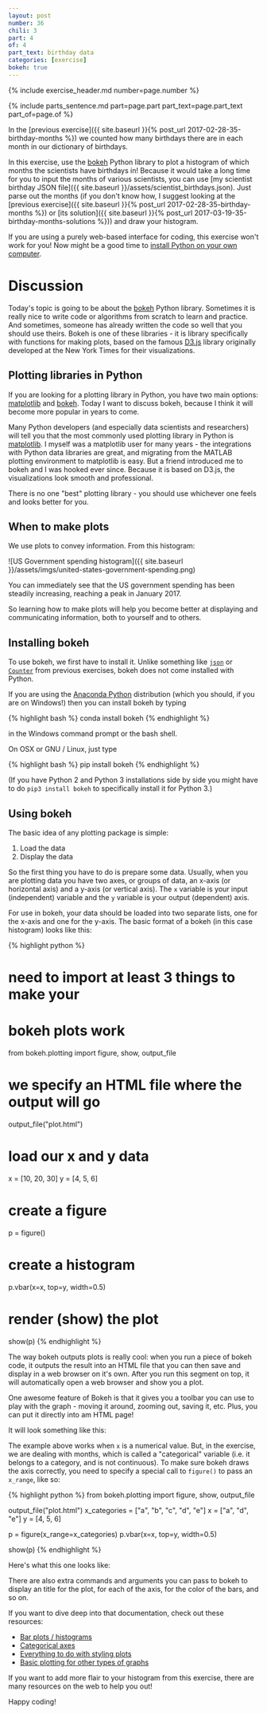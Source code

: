 ```yaml
---
layout: post
number: 36
chili: 3
part: 4
of: 4
part_text: birthday data
categories: [exercise]
bokeh: true
---
```


{% include exercise_header.md number=page.number %}

{% include parts_sentence.md part=page.part part_text=page.part_text part_of=page.of %} 

In the [previous exercise]({{ site.baseurl }}{% post_url 2017-02-28-35-birthday-months %}) we counted how many birthdays there are in each month in our dictionary of birthdays.

In this exercise, use the [bokeh](http://bokeh.pydata.org/en/latest/) Python library to plot a histogram of which months the scientists have birthdays in! Because it would take a long time for you to input the months of various scientists, you can use [my scientist birthday JSON file]({{ site.baseurl }}/assets/scientist_birthdays.json). Just parse out the months (if you don't know how, I suggest looking at the [previous exercise]({{ site.baseurl }}{% post_url 2017-02-28-35-birthday-months %}) or [its solution]({{ site.baseurl }}{% post_url 2017-03-19-35-birthday-months-solutions %})) and draw your histogram.

If you are using a purely web-based interface for coding, this exercise won't work for you! Now might be a good time to [install Python on your own computer]().

# Discussion

Today's topic is going to be about the [bokeh](http://bokeh.pydata.org/en/latest/) Python library. Sometimes it is really nice to write code or algorithms from scratch to learn and practice. And sometimes, someone has already written the code so well that you should use theirs. Bokeh is one of these libraries - it is library specifically with functions for making plots, based on the famous [D3.js](https://d3js.org/) library originally developed at the New York Times for their visualizations.

## Plotting libraries in Python

If you are looking for a plotting library in Python, you have two main options: [matplotlib](http://matplotlib.org/) and [bokeh](http://bokeh.pydata.org/en/latest/). Today I want to discuss bokeh, because I think it will become more popular in years to come.

Many Python developers (and especially data scientists and researchers) will tell you that the most commonly used plotting library in Python is [matplotlib](http://matplotlib.org/). I myself was a matplotlib user for many years - the integrations with Python data libraries are great, and migrating from the MATLAB plotting environment to matplotlib is easy. But a friend introduced me to bokeh and I was hooked ever since. Because it is based on D3.js, the visualizations look smooth and professional.

There is no one "best" plotting library - you should use whichever one feels and looks better for you.

## When to make plots

We use plots to convey information. From this histogram:

![US Government spending histogram]({{ site.baseurl }}/assets/imgs/united-states-government-spending.png)

You can immediately see that the US government spending has been steadily increasing, reaching a peak in January 2017.

So learning how to make plots will help you become better at displaying and communicating information, both to yourself and to others.

## Installing bokeh

To use bokeh, we first have to install it. Unlike something like [`json`](https://docs.python.org/3/library/json.html) or [`Counter`](https://docs.python.org/3/library/collections.html#collections.Counter) from previous exercises, bokeh does not come installed with Python.

If you are using the [Anaconda Python](https://www.continuum.io/downloads) distribution (which you should, if you are on Windows!) then you can install bokeh by typing 

{% highlight bash %}
conda install bokeh
{% endhighlight %}

in the Windows command prompt or the bash shell.

On OSX or GNU / Linux, just type

{% highlight bash %}
pip install bokeh
{% endhighlight %}

(If you have Python 2 and Python 3 installations side by side you might have to do `pip3 install bokeh` to specifically install it for Python 3.)

## Using bokeh

The basic idea of any plotting package is simple:

1. Load the data
2. Display the data

So the first thing you have to do is prepare some data. Usually, when you are plotting data you have two axes, or groups of data, an x-axis (or horizontal axis) and a y-axis (or vertical axis). The `x` variable is your input (independent) variable and the `y` variable is your output (dependent) axis.

For use in bokeh, your data should be loaded into two separate lists, one for the x-axis and one for the y-axis. The basic format of a bokeh (in this case histogram) looks like this:

{% highlight python %}
# need to import at least 3 things to make your
# bokeh plots work
from bokeh.plotting import figure, show, output_file

# we specify an HTML file where the output will go
output_file("plot.html")

# load our x and y data
x = [10, 20, 30]
y = [4, 5, 6]

# create a figure
p = figure()

# create a histogram
p.vbar(x=x, top=y, width=0.5)

# render (show) the plot
show(p)
{% endhighlight %}

The way bokeh outputs plots is really cool: when you run a piece of bokeh code, it outputs the result into an HTML file that you can then save and display in a web browser on it's own. After you run this segment on top, it will automatically open a web browser and show you a plot. 

One awesome feature of Bokeh is that it gives you a toolbar you can use to play with the graph - moving it around, zooming out, saving it, etc. Plus, you can put it directly into am HTML page!

It will look something like this:

<div class="bk-root">
<div class="bk-plotdiv" id="fa8b6ef4-9975-4340-b186-a5805260584a"></div>
</div>

<script type="text/javascript">
(function() {
var fn = function() {
Bokeh.safely(function() {
  var docs_json = {"cc36959c-d32c-4dad-9d9c-f7d4be84e19c":{"roots":{"references":[{"attributes":{"plot":{"id":"ae08d56f-af3d-4335-a117-c4ba6a1b4225","subtype":"Figure","type":"Plot"}},"id":"4a88da62-bf81-46c0-81bf-6b252e00cefe","type":"WheelZoomTool"},{"attributes":{"plot":{"id":"ae08d56f-af3d-4335-a117-c4ba6a1b4225","subtype":"Figure","type":"Plot"}},"id":"287747df-fdb1-4316-9129-65df1914062f","type":"HelpTool"},{"attributes":{},"id":"f3a3712a-e364-4f3c-b81a-8c78aea8bec5","type":"BasicTickFormatter"},{"attributes":{"callback":null},"id":"e55dbc9b-bc42-4a04-ab82-6f541572cf50","type":"DataRange1d"},{"attributes":{"callback":null,"column_names":["top","x"],"data":{"top":[4,5,6],"x":[10,20,30]}},"id":"75b1c768-37a5-47b8-baa8-4f9ba647797b","type":"ColumnDataSource"},{"attributes":{"bottom_units":"screen","fill_alpha":{"value":0.5},"fill_color":{"value":"lightgrey"},"left_units":"screen","level":"overlay","line_alpha":{"value":1.0},"line_color":{"value":"black"},"line_dash":[4,4],"line_width":{"value":2},"plot":null,"render_mode":"css","right_units":"screen","top_units":"screen"},"id":"fa6279b2-3c49-4b11-8049-4ece93c03d71","type":"BoxAnnotation"},{"attributes":{"fill_alpha":{"value":0.1},"fill_color":{"value":"#1f77b4"},"line_alpha":{"value":0.1},"line_color":{"value":"#1f77b4"},"top":{"field":"top"},"width":{"value":0.5},"x":{"field":"x"}},"id":"ed966b5c-39cd-42fe-be00-aad7a5ed73d3","type":"VBar"},{"attributes":{},"id":"7498ef8f-be9c-4f96-b6e6-573f70ba9cd2","type":"BasicTickFormatter"},{"attributes":{},"id":"2871e3ff-2dc7-4a8e-816e-af6de4adb859","type":"ToolEvents"},{"attributes":{"plot":{"id":"ae08d56f-af3d-4335-a117-c4ba6a1b4225","subtype":"Figure","type":"Plot"},"ticker":{"id":"915c0134-9a10-4fb7-9fae-2845e41e0daf","type":"BasicTicker"}},"id":"63511cbe-0fc9-4050-aea3-2d4ee2e699eb","type":"Grid"},{"attributes":{"dimension":1,"plot":{"id":"ae08d56f-af3d-4335-a117-c4ba6a1b4225","subtype":"Figure","type":"Plot"},"ticker":{"id":"c99bfc16-8bac-4fa1-a2b4-95f98476932a","type":"BasicTicker"}},"id":"3e7a9773-fdc5-4d70-a37c-45b6f907ca2d","type":"Grid"},{"attributes":{"formatter":{"id":"7498ef8f-be9c-4f96-b6e6-573f70ba9cd2","type":"BasicTickFormatter"},"plot":{"id":"ae08d56f-af3d-4335-a117-c4ba6a1b4225","subtype":"Figure","type":"Plot"},"ticker":{"id":"c99bfc16-8bac-4fa1-a2b4-95f98476932a","type":"BasicTicker"}},"id":"054b1213-2cac-4424-a3d1-9b70c46df995","type":"LinearAxis"},{"attributes":{},"id":"915c0134-9a10-4fb7-9fae-2845e41e0daf","type":"BasicTicker"},{"attributes":{"formatter":{"id":"f3a3712a-e364-4f3c-b81a-8c78aea8bec5","type":"BasicTickFormatter"},"plot":{"id":"ae08d56f-af3d-4335-a117-c4ba6a1b4225","subtype":"Figure","type":"Plot"},"ticker":{"id":"915c0134-9a10-4fb7-9fae-2845e41e0daf","type":"BasicTicker"}},"id":"19467bb8-5807-45e3-b7e6-2259354ded0f","type":"LinearAxis"},{"attributes":{},"id":"c99bfc16-8bac-4fa1-a2b4-95f98476932a","type":"BasicTicker"},{"attributes":{"active_drag":"auto","active_scroll":"auto","active_tap":"auto","tools":[{"id":"770bf549-ee40-44be-a307-f701dffe259b","type":"PanTool"},{"id":"4a88da62-bf81-46c0-81bf-6b252e00cefe","type":"WheelZoomTool"},{"id":"b39f94dd-8af5-456f-81a9-e41297a29730","type":"BoxZoomTool"},{"id":"1205914b-ffb2-4d0a-89a2-1b216ce5c3dd","type":"SaveTool"},{"id":"1b64eddb-b515-4a9b-990d-efc338803e38","type":"ResetTool"},{"id":"287747df-fdb1-4316-9129-65df1914062f","type":"HelpTool"}]},"id":"d9f4290f-5eec-4bca-a125-d312f108651b","type":"Toolbar"},{"attributes":{"data_source":{"id":"75b1c768-37a5-47b8-baa8-4f9ba647797b","type":"ColumnDataSource"},"glyph":{"id":"51cb9f5e-a787-4b98-9dec-127975ca5661","type":"VBar"},"hover_glyph":null,"nonselection_glyph":{"id":"ed966b5c-39cd-42fe-be00-aad7a5ed73d3","type":"VBar"},"selection_glyph":null},"id":"5237b1ce-ca2b-492b-92dc-a841c5cf4172","type":"GlyphRenderer"},{"attributes":{"below":[{"id":"19467bb8-5807-45e3-b7e6-2259354ded0f","type":"LinearAxis"}],"left":[{"id":"054b1213-2cac-4424-a3d1-9b70c46df995","type":"LinearAxis"}],"renderers":[{"id":"19467bb8-5807-45e3-b7e6-2259354ded0f","type":"LinearAxis"},{"id":"63511cbe-0fc9-4050-aea3-2d4ee2e699eb","type":"Grid"},{"id":"054b1213-2cac-4424-a3d1-9b70c46df995","type":"LinearAxis"},{"id":"3e7a9773-fdc5-4d70-a37c-45b6f907ca2d","type":"Grid"},{"id":"fa6279b2-3c49-4b11-8049-4ece93c03d71","type":"BoxAnnotation"},{"id":"5237b1ce-ca2b-492b-92dc-a841c5cf4172","type":"GlyphRenderer"}],"title":{"id":"def9594b-12a8-4f27-9d0f-53b6d21572aa","type":"Title"},"tool_events":{"id":"2871e3ff-2dc7-4a8e-816e-af6de4adb859","type":"ToolEvents"},"toolbar":{"id":"d9f4290f-5eec-4bca-a125-d312f108651b","type":"Toolbar"},"x_range":{"id":"ac93d5bd-93ad-4264-8b71-bf81e751b771","type":"DataRange1d"},"y_range":{"id":"e55dbc9b-bc42-4a04-ab82-6f541572cf50","type":"DataRange1d"}},"id":"ae08d56f-af3d-4335-a117-c4ba6a1b4225","subtype":"Figure","type":"Plot"},{"attributes":{"plot":null,"text":""},"id":"def9594b-12a8-4f27-9d0f-53b6d21572aa","type":"Title"},{"attributes":{"fill_color":{"value":"#1f77b4"},"line_color":{"value":"#1f77b4"},"top":{"field":"top"},"width":{"value":0.5},"x":{"field":"x"}},"id":"51cb9f5e-a787-4b98-9dec-127975ca5661","type":"VBar"},{"attributes":{"plot":{"id":"ae08d56f-af3d-4335-a117-c4ba6a1b4225","subtype":"Figure","type":"Plot"}},"id":"1b64eddb-b515-4a9b-990d-efc338803e38","type":"ResetTool"},{"attributes":{"plot":{"id":"ae08d56f-af3d-4335-a117-c4ba6a1b4225","subtype":"Figure","type":"Plot"}},"id":"770bf549-ee40-44be-a307-f701dffe259b","type":"PanTool"},{"attributes":{"callback":null},"id":"ac93d5bd-93ad-4264-8b71-bf81e751b771","type":"DataRange1d"},{"attributes":{"overlay":{"id":"fa6279b2-3c49-4b11-8049-4ece93c03d71","type":"BoxAnnotation"},"plot":{"id":"ae08d56f-af3d-4335-a117-c4ba6a1b4225","subtype":"Figure","type":"Plot"}},"id":"b39f94dd-8af5-456f-81a9-e41297a29730","type":"BoxZoomTool"},{"attributes":{"plot":{"id":"ae08d56f-af3d-4335-a117-c4ba6a1b4225","subtype":"Figure","type":"Plot"}},"id":"1205914b-ffb2-4d0a-89a2-1b216ce5c3dd","type":"SaveTool"}],"root_ids":["ae08d56f-af3d-4335-a117-c4ba6a1b4225"]},"title":"Bokeh Application","version":"0.12.4"}};
  var render_items = [{"docid":"cc36959c-d32c-4dad-9d9c-f7d4be84e19c","elementid":"fa8b6ef4-9975-4340-b186-a5805260584a","modelid":"ae08d56f-af3d-4335-a117-c4ba6a1b4225"}];
  
  Bokeh.embed.embed_items(docs_json, render_items);
});
};
if (document.readyState != "loading") fn();
else document.addEventListener("DOMContentLoaded", fn);
})();

</script>

The example above works when `x` is a numerical value. But, in the exercise, we are dealing with months, which is called a "categorical" variable (i.e. it belongs to a category, and is not continuous). To make sure bokeh draws the axis correctly, you need to specify a special call to `figure()` to pass an `x_range`, like so:

{% highlight python %}
from bokeh.plotting import figure, show, output_file

output_file("plot.html")
x_categories = ["a", "b", "c", "d", "e"]
x = ["a", "d", "e"]
y = [4, 5, 6]

p = figure(x_range=x_categories)
p.vbar(x=x, top=y, width=0.5)

show(p)
{% endhighlight %}

Here's what this one looks like:

<div class="bk-root">
<div class="bk-plotdiv" id="47b88153-04c6-48ac-a1be-32237e701537"></div>
</div>

<script type="text/javascript">
(function() {
var fn = function() {
Bokeh.safely(function() {
  var docs_json = {"3e340364-756e-4163-a79c-7d94add8aa46":{"roots":{"references":[{"attributes":{"plot":{"id":"5ac61c92-da7f-443c-afe1-86ee485b22a8","subtype":"Figure","type":"Plot"}},"id":"7c532a2f-0a96-4d10-8333-1b2506fbe5ff","type":"ResetTool"},{"attributes":{"active_drag":"auto","active_scroll":"auto","active_tap":"auto","tools":[{"id":"770bf549-ee40-44be-a307-f701dffe259b","type":"PanTool"},{"id":"4a88da62-bf81-46c0-81bf-6b252e00cefe","type":"WheelZoomTool"},{"id":"b39f94dd-8af5-456f-81a9-e41297a29730","type":"BoxZoomTool"},{"id":"1205914b-ffb2-4d0a-89a2-1b216ce5c3dd","type":"SaveTool"},{"id":"1b64eddb-b515-4a9b-990d-efc338803e38","type":"ResetTool"},{"id":"287747df-fdb1-4316-9129-65df1914062f","type":"HelpTool"}]},"id":"d9f4290f-5eec-4bca-a125-d312f108651b","type":"Toolbar"},{"attributes":{"formatter":{"id":"8590bd8a-2efa-4541-9437-8d48d0db0cb1","type":"BasicTickFormatter"},"plot":{"id":"5ac61c92-da7f-443c-afe1-86ee485b22a8","subtype":"Figure","type":"Plot"},"ticker":{"id":"c590971f-3ae2-46a6-b7d8-247f7d6c0db1","type":"BasicTicker"}},"id":"7b88ac33-c909-478f-8002-b83901b9a227","type":"LinearAxis"},{"attributes":{},"id":"7efdd91e-4676-433a-b38c-b05e5cd23396","type":"ToolEvents"},{"attributes":{"bottom_units":"screen","fill_alpha":{"value":0.5},"fill_color":{"value":"lightgrey"},"left_units":"screen","level":"overlay","line_alpha":{"value":1.0},"line_color":{"value":"black"},"line_dash":[4,4],"line_width":{"value":2},"plot":null,"render_mode":"css","right_units":"screen","top_units":"screen"},"id":"fa6279b2-3c49-4b11-8049-4ece93c03d71","type":"BoxAnnotation"},{"attributes":{"fill_alpha":{"value":0.1},"fill_color":{"value":"#1f77b4"},"line_alpha":{"value":0.1},"line_color":{"value":"#1f77b4"},"top":{"field":"top"},"width":{"value":0.5},"x":{"field":"x"}},"id":"ed966b5c-39cd-42fe-be00-aad7a5ed73d3","type":"VBar"},{"attributes":{},"id":"2871e3ff-2dc7-4a8e-816e-af6de4adb859","type":"ToolEvents"},{"attributes":{"bottom_units":"screen","fill_alpha":{"value":0.5},"fill_color":{"value":"lightgrey"},"left_units":"screen","level":"overlay","line_alpha":{"value":1.0},"line_color":{"value":"black"},"line_dash":[4,4],"line_width":{"value":2},"plot":null,"render_mode":"css","right_units":"screen","top_units":"screen"},"id":"b9d02689-ebd8-4b76-a148-c890c877d318","type":"BoxAnnotation"},{"attributes":{},"id":"dd93a429-501c-4630-99ce-c4dfe789fa38","type":"CategoricalTicker"},{"attributes":{"dimension":1,"plot":{"id":"ae08d56f-af3d-4335-a117-c4ba6a1b4225","subtype":"Figure","type":"Plot"},"ticker":{"id":"c99bfc16-8bac-4fa1-a2b4-95f98476932a","type":"BasicTicker"}},"id":"3e7a9773-fdc5-4d70-a37c-45b6f907ca2d","type":"Grid"},{"attributes":{"plot":{"id":"5ac61c92-da7f-443c-afe1-86ee485b22a8","subtype":"Figure","type":"Plot"}},"id":"559e7cae-b2a1-463b-86ad-84ff29e9ece4","type":"HelpTool"},{"attributes":{"formatter":{"id":"f3a3712a-e364-4f3c-b81a-8c78aea8bec5","type":"BasicTickFormatter"},"plot":{"id":"ae08d56f-af3d-4335-a117-c4ba6a1b4225","subtype":"Figure","type":"Plot"},"ticker":{"id":"915c0134-9a10-4fb7-9fae-2845e41e0daf","type":"BasicTicker"}},"id":"19467bb8-5807-45e3-b7e6-2259354ded0f","type":"LinearAxis"},{"attributes":{},"id":"c99bfc16-8bac-4fa1-a2b4-95f98476932a","type":"BasicTicker"},{"attributes":{"fill_alpha":{"value":0.1},"fill_color":{"value":"#1f77b4"},"line_alpha":{"value":0.1},"line_color":{"value":"#1f77b4"},"top":{"field":"top"},"width":{"value":0.5},"x":{"field":"x"}},"id":"3bd5a60d-deef-4735-94ec-e9cd3433e6c3","type":"VBar"},{"attributes":{"data_source":{"id":"75b1c768-37a5-47b8-baa8-4f9ba647797b","type":"ColumnDataSource"},"glyph":{"id":"51cb9f5e-a787-4b98-9dec-127975ca5661","type":"VBar"},"hover_glyph":null,"nonselection_glyph":{"id":"ed966b5c-39cd-42fe-be00-aad7a5ed73d3","type":"VBar"},"selection_glyph":null},"id":"5237b1ce-ca2b-492b-92dc-a841c5cf4172","type":"GlyphRenderer"},{"attributes":{},"id":"8590bd8a-2efa-4541-9437-8d48d0db0cb1","type":"BasicTickFormatter"},{"attributes":{"plot":{"id":"5ac61c92-da7f-443c-afe1-86ee485b22a8","subtype":"Figure","type":"Plot"}},"id":"dfc5e6a6-5a4d-4a80-b4be-d099d5ac4d82","type":"PanTool"},{"attributes":{"callback":null},"id":"93d4e256-4c30-4b6f-b1c0-926666733975","type":"DataRange1d"},{"attributes":{"plot":{"id":"ae08d56f-af3d-4335-a117-c4ba6a1b4225","subtype":"Figure","type":"Plot"}},"id":"1b64eddb-b515-4a9b-990d-efc338803e38","type":"ResetTool"},{"attributes":{"plot":{"id":"ae08d56f-af3d-4335-a117-c4ba6a1b4225","subtype":"Figure","type":"Plot"}},"id":"770bf549-ee40-44be-a307-f701dffe259b","type":"PanTool"},{"attributes":{"dimension":1,"plot":{"id":"5ac61c92-da7f-443c-afe1-86ee485b22a8","subtype":"Figure","type":"Plot"},"ticker":{"id":"c590971f-3ae2-46a6-b7d8-247f7d6c0db1","type":"BasicTicker"}},"id":"a574df79-6eb5-44cf-a9e1-94ffb9a72fd3","type":"Grid"},{"attributes":{"plot":{"id":"ae08d56f-af3d-4335-a117-c4ba6a1b4225","subtype":"Figure","type":"Plot"}},"id":"1205914b-ffb2-4d0a-89a2-1b216ce5c3dd","type":"SaveTool"},{"attributes":{"plot":{"id":"ae08d56f-af3d-4335-a117-c4ba6a1b4225","subtype":"Figure","type":"Plot"}},"id":"4a88da62-bf81-46c0-81bf-6b252e00cefe","type":"WheelZoomTool"},{"attributes":{"plot":{"id":"ae08d56f-af3d-4335-a117-c4ba6a1b4225","subtype":"Figure","type":"Plot"}},"id":"287747df-fdb1-4316-9129-65df1914062f","type":"HelpTool"},{"attributes":{},"id":"f3a3712a-e364-4f3c-b81a-8c78aea8bec5","type":"BasicTickFormatter"},{"attributes":{"data_source":{"id":"f6b87d25-cea1-4073-96b2-f5755e963b01","type":"ColumnDataSource"},"glyph":{"id":"39623598-6b64-44c1-9874-a5b6226eafe1","type":"VBar"},"hover_glyph":null,"nonselection_glyph":{"id":"3bd5a60d-deef-4735-94ec-e9cd3433e6c3","type":"VBar"},"selection_glyph":null},"id":"9adf3126-40bd-4ddd-a68b-b02c9e568922","type":"GlyphRenderer"},{"attributes":{"plot":{"id":"5ac61c92-da7f-443c-afe1-86ee485b22a8","subtype":"Figure","type":"Plot"},"ticker":{"id":"dd93a429-501c-4630-99ce-c4dfe789fa38","type":"CategoricalTicker"}},"id":"d0e862ca-aa6c-482e-833a-653a564b3c42","type":"Grid"},{"attributes":{"plot":{"id":"5ac61c92-da7f-443c-afe1-86ee485b22a8","subtype":"Figure","type":"Plot"}},"id":"8258297b-6909-4722-9553-c078926793ad","type":"SaveTool"},{"attributes":{},"id":"68e488b2-5ed4-4d6f-ad7b-203ee81bec0d","type":"CategoricalTickFormatter"},{"attributes":{"callback":null},"id":"ac93d5bd-93ad-4264-8b71-bf81e751b771","type":"DataRange1d"},{"attributes":{"overlay":{"id":"b9d02689-ebd8-4b76-a148-c890c877d318","type":"BoxAnnotation"},"plot":{"id":"5ac61c92-da7f-443c-afe1-86ee485b22a8","subtype":"Figure","type":"Plot"}},"id":"ae48b828-00e2-4b64-ba92-efc97f0b7dc4","type":"BoxZoomTool"},{"attributes":{},"id":"7498ef8f-be9c-4f96-b6e6-573f70ba9cd2","type":"BasicTickFormatter"},{"attributes":{"callback":null,"column_names":["top","x"],"data":{"top":[4,5,6],"x":["a","d","e"]}},"id":"f6b87d25-cea1-4073-96b2-f5755e963b01","type":"ColumnDataSource"},{"attributes":{"active_drag":"auto","active_scroll":"auto","active_tap":"auto","tools":[{"id":"dfc5e6a6-5a4d-4a80-b4be-d099d5ac4d82","type":"PanTool"},{"id":"89a347c5-c42e-4213-a90d-9767fc144c11","type":"WheelZoomTool"},{"id":"ae48b828-00e2-4b64-ba92-efc97f0b7dc4","type":"BoxZoomTool"},{"id":"8258297b-6909-4722-9553-c078926793ad","type":"SaveTool"},{"id":"7c532a2f-0a96-4d10-8333-1b2506fbe5ff","type":"ResetTool"},{"id":"559e7cae-b2a1-463b-86ad-84ff29e9ece4","type":"HelpTool"}]},"id":"595835db-b1e5-42ed-8dce-df558d525170","type":"Toolbar"},{"attributes":{"plot":{"id":"5ac61c92-da7f-443c-afe1-86ee485b22a8","subtype":"Figure","type":"Plot"}},"id":"89a347c5-c42e-4213-a90d-9767fc144c11","type":"WheelZoomTool"},{"attributes":{"formatter":{"id":"7498ef8f-be9c-4f96-b6e6-573f70ba9cd2","type":"BasicTickFormatter"},"plot":{"id":"ae08d56f-af3d-4335-a117-c4ba6a1b4225","subtype":"Figure","type":"Plot"},"ticker":{"id":"c99bfc16-8bac-4fa1-a2b4-95f98476932a","type":"BasicTicker"}},"id":"054b1213-2cac-4424-a3d1-9b70c46df995","type":"LinearAxis"},{"attributes":{},"id":"c590971f-3ae2-46a6-b7d8-247f7d6c0db1","type":"BasicTicker"},{"attributes":{"callback":null,"factors":["a","b","c","d","e"]},"id":"66aa90e0-099b-478b-a34e-458a60fb2c87","type":"FactorRange"},{"attributes":{},"id":"915c0134-9a10-4fb7-9fae-2845e41e0daf","type":"BasicTicker"},{"attributes":{"fill_color":{"value":"#1f77b4"},"line_color":{"value":"#1f77b4"},"top":{"field":"top"},"width":{"value":0.5},"x":{"field":"x"}},"id":"39623598-6b64-44c1-9874-a5b6226eafe1","type":"VBar"},{"attributes":{"callback":null},"id":"e55dbc9b-bc42-4a04-ab82-6f541572cf50","type":"DataRange1d"},{"attributes":{"plot":null,"text":""},"id":"c8955b21-19f2-4d17-a134-9021d7fae70c","type":"Title"},{"attributes":{"below":[{"id":"ebcfb431-5268-4857-b085-f0a73bf109a2","type":"CategoricalAxis"}],"left":[{"id":"7b88ac33-c909-478f-8002-b83901b9a227","type":"LinearAxis"}],"renderers":[{"id":"ebcfb431-5268-4857-b085-f0a73bf109a2","type":"CategoricalAxis"},{"id":"d0e862ca-aa6c-482e-833a-653a564b3c42","type":"Grid"},{"id":"7b88ac33-c909-478f-8002-b83901b9a227","type":"LinearAxis"},{"id":"a574df79-6eb5-44cf-a9e1-94ffb9a72fd3","type":"Grid"},{"id":"b9d02689-ebd8-4b76-a148-c890c877d318","type":"BoxAnnotation"},{"id":"9adf3126-40bd-4ddd-a68b-b02c9e568922","type":"GlyphRenderer"}],"title":{"id":"c8955b21-19f2-4d17-a134-9021d7fae70c","type":"Title"},"tool_events":{"id":"7efdd91e-4676-433a-b38c-b05e5cd23396","type":"ToolEvents"},"toolbar":{"id":"595835db-b1e5-42ed-8dce-df558d525170","type":"Toolbar"},"x_range":{"id":"66aa90e0-099b-478b-a34e-458a60fb2c87","type":"FactorRange"},"y_range":{"id":"93d4e256-4c30-4b6f-b1c0-926666733975","type":"DataRange1d"}},"id":"5ac61c92-da7f-443c-afe1-86ee485b22a8","subtype":"Figure","type":"Plot"},{"attributes":{"plot":{"id":"ae08d56f-af3d-4335-a117-c4ba6a1b4225","subtype":"Figure","type":"Plot"},"ticker":{"id":"915c0134-9a10-4fb7-9fae-2845e41e0daf","type":"BasicTicker"}},"id":"63511cbe-0fc9-4050-aea3-2d4ee2e699eb","type":"Grid"},{"attributes":{"below":[{"id":"19467bb8-5807-45e3-b7e6-2259354ded0f","type":"LinearAxis"}],"left":[{"id":"054b1213-2cac-4424-a3d1-9b70c46df995","type":"LinearAxis"}],"renderers":[{"id":"19467bb8-5807-45e3-b7e6-2259354ded0f","type":"LinearAxis"},{"id":"63511cbe-0fc9-4050-aea3-2d4ee2e699eb","type":"Grid"},{"id":"054b1213-2cac-4424-a3d1-9b70c46df995","type":"LinearAxis"},{"id":"3e7a9773-fdc5-4d70-a37c-45b6f907ca2d","type":"Grid"},{"id":"fa6279b2-3c49-4b11-8049-4ece93c03d71","type":"BoxAnnotation"},{"id":"5237b1ce-ca2b-492b-92dc-a841c5cf4172","type":"GlyphRenderer"}],"title":{"id":"def9594b-12a8-4f27-9d0f-53b6d21572aa","type":"Title"},"tool_events":{"id":"2871e3ff-2dc7-4a8e-816e-af6de4adb859","type":"ToolEvents"},"toolbar":{"id":"d9f4290f-5eec-4bca-a125-d312f108651b","type":"Toolbar"},"x_range":{"id":"ac93d5bd-93ad-4264-8b71-bf81e751b771","type":"DataRange1d"},"y_range":{"id":"e55dbc9b-bc42-4a04-ab82-6f541572cf50","type":"DataRange1d"}},"id":"ae08d56f-af3d-4335-a117-c4ba6a1b4225","subtype":"Figure","type":"Plot"},{"attributes":{"plot":null,"text":""},"id":"def9594b-12a8-4f27-9d0f-53b6d21572aa","type":"Title"},{"attributes":{"fill_color":{"value":"#1f77b4"},"line_color":{"value":"#1f77b4"},"top":{"field":"top"},"width":{"value":0.5},"x":{"field":"x"}},"id":"51cb9f5e-a787-4b98-9dec-127975ca5661","type":"VBar"},{"attributes":{"callback":null,"column_names":["top","x"],"data":{"top":[4,5,6],"x":[10,20,30]}},"id":"75b1c768-37a5-47b8-baa8-4f9ba647797b","type":"ColumnDataSource"},{"attributes":{"formatter":{"id":"68e488b2-5ed4-4d6f-ad7b-203ee81bec0d","type":"CategoricalTickFormatter"},"plot":{"id":"5ac61c92-da7f-443c-afe1-86ee485b22a8","subtype":"Figure","type":"Plot"},"ticker":{"id":"dd93a429-501c-4630-99ce-c4dfe789fa38","type":"CategoricalTicker"}},"id":"ebcfb431-5268-4857-b085-f0a73bf109a2","type":"CategoricalAxis"},{"attributes":{"overlay":{"id":"fa6279b2-3c49-4b11-8049-4ece93c03d71","type":"BoxAnnotation"},"plot":{"id":"ae08d56f-af3d-4335-a117-c4ba6a1b4225","subtype":"Figure","type":"Plot"}},"id":"b39f94dd-8af5-456f-81a9-e41297a29730","type":"BoxZoomTool"}],"root_ids":["ae08d56f-af3d-4335-a117-c4ba6a1b4225","5ac61c92-da7f-443c-afe1-86ee485b22a8"]},"title":"Bokeh Application","version":"0.12.4"}};
  var render_items = [{"docid":"3e340364-756e-4163-a79c-7d94add8aa46","elementid":"47b88153-04c6-48ac-a1be-32237e701537","modelid":"5ac61c92-da7f-443c-afe1-86ee485b22a8"}];
  
  Bokeh.embed.embed_items(docs_json, render_items);
});
};
if (document.readyState != "loading") fn();
else document.addEventListener("DOMContentLoaded", fn);
})();

</script>

There are also extra commands and arguments you can pass to bokeh to display an title for the plot, for each of the axis, for the color of the bars, and so on.

If you want to dive deep into that documentation, check out these resources:

* [Bar plots / histograms](http://bokeh.pydata.org/en/latest/docs/user_guide/plotting.html#bars)
* [Categorical axes](http://bokeh.pydata.org/en/latest/docs/user_guide/plotting.html#categorical-axes)
* [Everything to do with styling plots](http://bokeh.pydata.org/en/latest/docs/user_guide/styling.html)
* [Basic plotting for other types of graphs](http://bokeh.pydata.org/en/latest/docs/user_guide/plotting.html)

If you want to add more flair to your histogram from this exercise, there are many resources on the web to help you out!

Happy coding!
